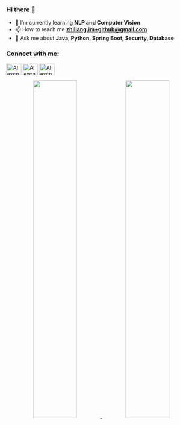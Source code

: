 ### Hi there 👋

- 🌱 I’m currently learning **NLP and Computer Vision**
- 📫 How to reach me **zhiliang.im+github@gmail.com**
- 💬 Ask me about **Java, Python, Spring Boot, Security, Database**

<h3 align="left">Connect with me:</h3>
<p align="left">
<a href="https://twitter.com/zhiliang0108" target="blank"><img align="center" src="https://cdn.jsdelivr.net/npm/simple-icons@3.0.1/icons/twitter.svg" alt="Alexcn" height="30" width="40" /></a>
<a href="https://www.linkedin.com/in/alex-zhang-0108/" target="blank"><img align="center" src="https://cdn.jsdelivr.net/npm/simple-icons@3.0.1/icons/linkedin.svg" alt="Alexcn" height="30" width="40" /></a>
<a href="https://t.me/alexzhang0108" target="blank"><img align="center" src="https://cdn.jsdelivr.net/npm/simple-icons@3.0.1/icons/telegram.svg" alt="Alexcn" height="30" width="40" /></a>
</p>


<p align="center">
<a href="https://github-readme-stats.vercel.app/api?username=Alexcn&count_private=true&show_icons=true&include_all_commits=false&hide_border=true&hide_title=true">
  <img width="48%"  src="https://github-readme-stats.vercel.app/api?username=Alexcn&count_private=true&show_icons=true&include_all_commits=false&hide_border=true&hide_title=true" />
</a>

<a href="https://github-readme-streak-stats.herokuapp.com/?user=Alexcn&hide_border=true">
  <img width="48%"  src="https://github-readme-streak-stats.herokuapp.com/?user=Alexcn&hide_border=true" />
</a>

</p>
